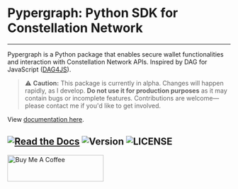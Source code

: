 # Pypergraph: Python SDK for Constellation Network
---

Pypergraph is a Python package that enables secure wallet functionalities and interaction with Constellation Network APIs. Inspired by DAG for JavaScript ([DAG4JS](https://github.com/StardustCollective/dag4.js)).

> ⚠️ **Caution:** This package is currently in alpha. Changes will happen rapidly, as I develop.
  **Do not use it for production purposes** as it may contain bugs or incomplete features. Contributions are welcome—please contact me if you'd like to get involved.

View [documentation here](https://dag-pypergraph.readthedocs.io).

[![Read the Docs](https://img.shields.io/readthedocs/dag-pypergraph)](https://dag-pypergraph.readthedocs.io)
![Version](https://img.shields.io/badge/version-0.0.1-yellow.svg)
![LICENSE](https://img.shields.io/badge/license-MIT-blue.svg)
---
<a href="https://www.buymeacoffee.com/buzzgreyday" target="_blank"><img src="https://cdn.buymeacoffee.com/buttons/v2/default-yellow.png" alt="Buy Me A Coffee" style="height: 60px !important;width: 217px !important;" ></a>
